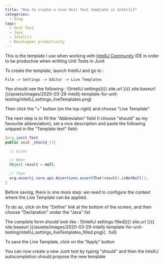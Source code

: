 ```yaml
---
title: "How to create a nice Unit Test template in IntelliJ"
categories:
  - blog
tags:
  - Unit Test
  - Java
  - IntelliJ
  - Developper productivity
---
```


This is the template I use when working with [IntelliJ Community](https://www.jetbrains.com/idea/) IDE in order to be productive when writting Unit Tests in Junit

To create the template, launch IntelliJ and go to :
```
File -> Settings -> Editor -> Live Templates
```

You should see the following :
![IntelliJ settings]({{ site.url }}{{ site.baseurl }}/assets/images/2020-03-29-intellij-template-for-unit-testing/intelliJ_settings_liveTemplates.png)


Then click the "+" button (on the top right) and choose "Live Template"

The next step is to fill the "Abbreviaton" field (I choose "should" as my favourite abbreviation), set a nice description and paste the following snipped in the "Template text" field:

```java
@org.junit.Test
public void _should_(){

  // Given

  // When
  Object result = null;

  // Then
  org.assertj.core.api.Assertions.assertThat(result).isNotNull();
}
```

Before saving, there is one more step: we need to configure the context where the Live Template can be applied. 

To do so, click on the "Define" link at the bottom of the screen, and then choose "Declaration" under the "Java" list

The complete form should look like :
![IntelliJ settings filled]({{ site.url }}{{ site.baseurl }}/assets/images/2020-03-29-intellij-template-for-unit-testing/intelliJ_settings_liveTemplates_filled.png){: .full}

To save the Live Template, click on the "Apply" button

You can now create a new Junit test by typing "should" and then the IntelliJ autocompletion should propose the new template
